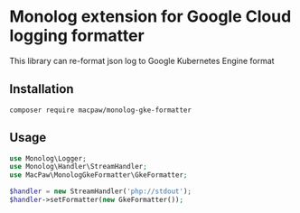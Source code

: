 # Monolog extension for Google Cloud logging formatter

This library can re-format json log to Google Kubernetes Engine format 

## Installation

```
composer require macpaw/monolog-gke-formatter
```

## Usage

```php
use Monolog\Logger;
use Monolog\Handler\StreamHandler;
use MacPaw\MonologGkeFormatter\GkeFormatter;

$handler = new StreamHandler('php://stdout');
$handler->setFormatter(new GkeFormatter());
```
